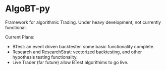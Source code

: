 # AlgoBT-py
Framework for algorithmic Trading. Under heavy development, not currently functional.

Current Plans:

- BTest:
  an event driven backtester. some basic functionality complete.
- Research and ResearchStrat:
  vectorized backtesting, and other hypothesis testing functionality.
- Live Trader (far future)
  allow BTest algorithims to go live.

